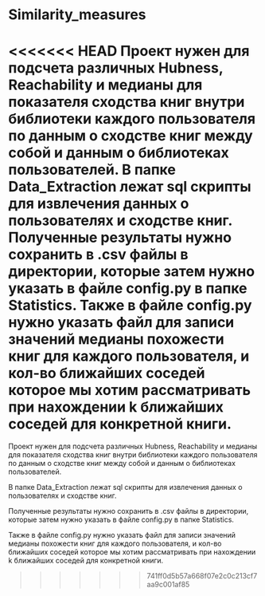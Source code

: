 # Similarity_measures

<<<<<<< HEAD
Проект нужен для подсчета различных Hubness, Reachability и медианы для показателя сходства книг внутри библиотеки каждого пользователя по данным о сходстве книг между собой и данным о библиотеках пользователей.
В папке Data_Extraction лежат sql скрипты для извлечения данных о пользователях и сходстве книг.
Полученные результаты нужно сохранить в .csv файлы в директории, которые затем нужно указать в файле config.py в папке Statistics.
Также в файле config.py нужно указать файл для записи значений медианы похожести книг для каждого пользователя, и кол-во ближайших соседей которое мы хотим рассматривать при нахождении k ближайших соседей для конкретной книги.
=======
Проект нужен для подсчета различных Hubness, Reachability и медианы для показателя сходства книг внутри библиотеки каждого пользователя по данным о сходстве книг между собой и данным о библиотеках пользователей.  
  
В папке Data_Extraction лежат sql скрипты для извлечения данных о пользователях и сходстве книг.  
  
Полученные результаты нужно сохранить в .csv файлы в директории, которые затем нужно указать в файле config.py в папке Statistics.  
  
Также в файле config.py нужно указать файл для записи значений медианы похожести книг для каждого пользователя, и кол-во ближайших соседей которое мы хотим рассматривать при нахождении k ближайших соседей для конкретной книги.  
  
>>>>>>> 741ff0d5b57a668f07e2c0c213cf7aa9c001af85
